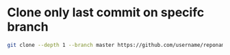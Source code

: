 


# Clone only last commit on specifc branch 

```bash
git clone --depth 1 --branch master https://github.com/username/reponame.git
```